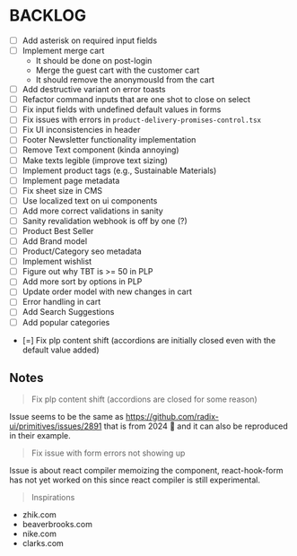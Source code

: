 # BACKLOG

- [ ] Add asterisk on required input fields
- [ ] Implement merge cart
  - It should be done on post-login
  - Merge the guest cart with the customer cart
  - It should remove the anonymousId from the cart
- [ ] Add destructive variant on error toasts
- [ ] Refactor command inputs that are one shot to close on select
- [ ] Fix input fields with undefined default values in forms
- [ ] Fix issues with errors in `product-delivery-promises-control.tsx`
- [ ] Fix UI inconsistencies in header
- [ ] Footer Newsletter functionality implementation
- [ ] Remove Text component (kinda annoying)
- [ ] Make texts legible (improve text sizing)
- [ ] Implement product tags (e.g., Sustainable Materials)
- [ ] Implement page metadata
- [ ] Fix sheet size in CMS
- [ ] Use localized text on ui components
- [ ] Add more correct validations in sanity
- [ ] Sanity revalidation webhook is off by one (?)
- [ ] Product Best Seller
- [ ] Add Brand model
- [ ] Product/Category seo metadata
- [ ] Implement wishlist
- [ ] Figure out why TBT is >= 50 in PLP
- [ ] Add more sort by options in PLP
- [ ] Update order model with new changes in cart
- [ ] Error handling in cart
- [ ] Add Search Suggestions
- [ ] Add popular categories

- [=] Fix plp content shift (accordions are initially closed even with the default value added)

## Notes

> Fix plp content shift (accordions are closed for some reason)

Issue seems to be the same as https://github.com/radix-ui/primitives/issues/2891 that is from 2024 :facepalm:
and it can also be reproduced in their example.

> Fix issue with form errors not showing up

Issue is about react compiler memoizing the component,
react-hook-form has not yet worked on this since react compiler is still
experimental.

> Inspirations

- zhik.com
- beaverbrooks.com
- nike.com
- clarks.com
